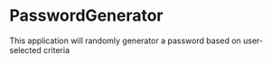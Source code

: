 # PasswordGenerator
This application will randomly generator a password based on user-selected criteria
